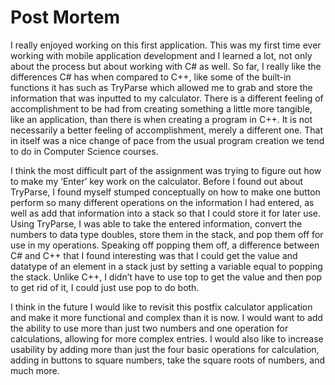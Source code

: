 # Post Mortem

I really enjoyed working on this first application. This was my first time ever working with mobile application development and I learned a lot, not only about the process but about working with C# as well. So far, I really like the differences C# has when compared to C++, like some of the built-in functions it has such as TryParse which allowed me to grab and store the information that was inputted to my calculator. There is a different feeling of accomplishment to be had from creating something a little more tangible, like an application, than there is when creating a program in C++. It is not necessarily a better feeling of accomplishment, merely a different one. That in itself was a nice change of pace from the usual program creation we tend to do in Computer Science courses. 

I think the most difficult part of the assignment was trying to figure out how to make my ‘Enter’ key work on the calculator. Before I found out about TryParse, I found myself stumped conceptually on how to make one button perform so many different operations on the information I had entered, as well as add that information into a stack so that I could store it for later use. Using TryParse, I was able to take the entered information, convert the numbers to data type doubles, store them in the stack, and pop them off for use in my operations. Speaking off popping them off, a difference between C# and C++ that I found interesting was that I could get the value and datatype of an element in a stack just by setting a variable equal to popping the stack. Unlike C++, I didn’t have to use top to get the value and then pop to get rid of it, I could just use pop to do both.

I think in the future I would like to revisit this postfix calculator application and make it more functional and complex than it is now. I would want to add the ability to use more than just two numbers and one operation for calculations, allowing for more complex entries. I would also like to increase usability by adding more than just the four basic operations for calculation, adding in buttons to square numbers, take the square roots of numbers, and much more. 





